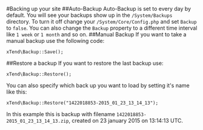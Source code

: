 #Backing up your site
##Auto-Backup
Auto-Backup is set to every day by default. You will see your backups show up in the `/System/Backups` directory. To turn it off change your `/System/Core/Config.php` and set `Backup` to `false`. You can also change the `Backup` property to a different time interval like `1 week` or `1 month` and so on.
##Manual Backup
If you want to take a manual backup use the following code:
```
xTend\Backup::Save();
```
##Restore a backup
If you want to restore the last backup use:
```
xTend\Backup::Restore();
```
You can also specify which back up you want to load by setting it's name like this:
```
xTend\Backup::Restore("1422018853-2015_01_23_13_14_13");
```
In this example this is backup with filename `1422018853-2015_01_23_13_14_13.zip`, created on 23 january 2015 on 13:14:13 UTC.